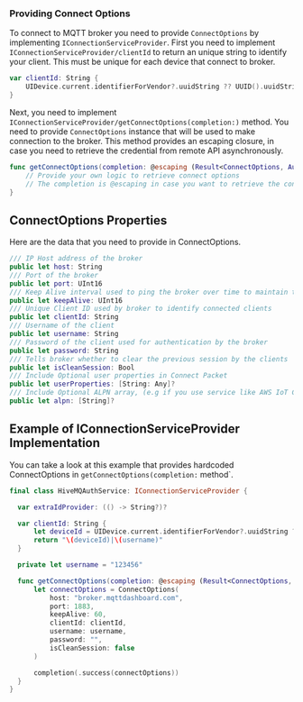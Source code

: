### Providing Connect Options

To connect to MQTT broker you need to provide `ConnectOptions` by implementing `IConnectionServiceProvider`. First you need to implement `IConnectionServiceProvider/clientId` to return an unique string to identify your client. This must be unique for each device that connect to broker.

```swift
var clientId: String {
    UIDevice.current.identifierForVendor?.uuidString ?? UUID().uuidString
}
```

Next, you need to implement `IConnectionServiceProvider/getConnectOptions(completion:)` method. You need to provide `ConnectOptions` instance that will be used to make connection to the broker. This method provides an escaping closure, in case you need to retrieve the credential from remote API asynchronously. 

```swift
func getConnectOptions(completion: @escaping (Result<ConnectOptions, AuthError>) -> Void) {
    // Provide your own logic to retrieve connect options
    // The completion is @escaping in case you want to retrieve the connect options from internet
}
```

## ConnectOptions Properties

Here are the data that you need to provide in ConnectOptions.

```swift
/// IP Host address of the broker
public let host: String
/// Port of the broker
public let port: UInt16
/// Keep Alive interval used to ping the broker over time to maintain the long run connection
public let keepAlive: UInt16
/// Unique Client ID used by broker to identify connected clients
public let clientId: String
/// Username of the client
public let username: String
/// Password of the client used for authentication by the broker
public let password: String
/// Tells broker whether to clear the previous session by the clients
public let isCleanSession: Bool
/// Include Optional user properties in Connect Packet
public let userProperties: [String: Any]?
/// Include Optional ALPN array, (e.g if you use service like AWS IoT Core and TSL, you can pass the protocol)
public let alpn: [String]?
```

## Example of IConnectionServiceProvider Implementation

You can take a look at this example that provides hardcoded ConnectOptions in `getConnectOptions(completion:` method`.

```swift
final class HiveMQAuthService: IConnectionServiceProvider {

  var extraIdProvider: (() -> String?)?

  var clientId: String {
      let deviceId = UIDevice.current.identifierForVendor?.uuidString ?? UUID().uuidString
      return "\(deviceId)|\(username)"
  }

  private let username = "123456"

  func getConnectOptions(completion: @escaping (Result<ConnectOptions, AuthError>) -> Void) {
      let connectOptions = ConnectOptions(
          host: "broker.mqttdashboard.com",
          port: 1883,
          keepAlive: 60,
          clientId: clientId,
          username: username,
          password: "",
          isCleanSession: false
      )

      completion(.success(connectOptions))
  }
}
```